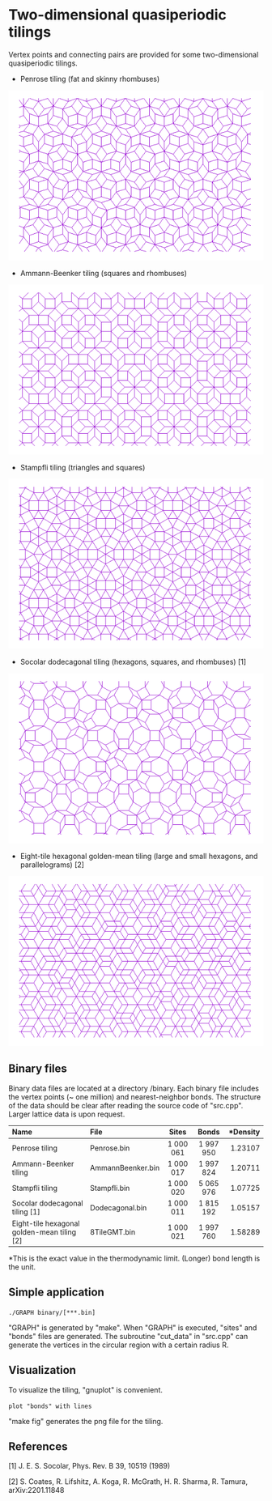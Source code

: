 # Two-dimensional quasiperiodic tilings

Vertex points and connecting pairs are provided for some two-dimensional quasiperiodic tilings. 

- Penrose tiling (fat and skinny rhombuses)

![](figures/Penrose.png)

- Ammann-Beenker tiling (squares and rhombuses)

![](figures/AmmannBeenker.png)

- Stampfli tiling (triangles and squares)

![](figures/Stampfli.png)

- Socolar dodecagonal tiling (hexagons, squares, and rhombuses) [1]

![](figures/Dodecagonal.png)

- Eight-tile hexagonal golden-mean tiling (large and small hexagons, and parallelograms) [2]

![](figures/8TileGMT.png)



## Binary files
Binary data files are located at a directory /binary. Each binary file includes the vertex points (~ one million) and nearest-neighbor bonds. The structure of the data should be clear after reading the source code of "src.cpp". Larger lattice data is upon request.

|Name| File | Sites | Bonds | *Density |
|:--|:-----------|:-----------:|:------------:|--:|
|Penrose tiling|Penrose.bin | 1 000 061 | 1 997 950    |1.23107|
|Ammann-Beenker tiling|AmmannBeenker.bin|1 000 017 | 1 997 824|1.20711|
|Stampfli tiling|Stampfli.bin|1 000 020|5 065 976             |1.07725|
|Socolar dodecagonal tiling [1]|Dodecagonal.bin|1 000 011| 1 815 192 |1.05157|
|Eight-tile hexagonal golden-mean tiling [2]|8TileGMT.bin|1 000 021 |1 997 760|1.58289|

*This is the exact value in the thermodynamic limit. (Longer) bond length is the unit.

## Simple application

`./GRAPH binary/[***.bin]`

"GRAPH" is generated by "make". When "GRAPH" is executed, "sites" and "bonds" files are generated. The subroutine "cut_data" in "src.cpp" can generate the vertices in the circular region with a certain radius R.

## Visualization
To visualize the tiling, "gnuplot" is convenient.

`plot "bonds" with lines`

"make fig" generates the png file for the tiling.

## References

[1] J. E. S. Socolar, Phys. Rev. B 39, 10519 (1989)

[2] S. Coates, R. Lifshitz, A. Koga, R. McGrath, H. R. Sharma, R. Tamura, arXiv:2201.11848
